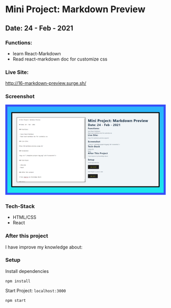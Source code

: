 # Mini Project: Markdown Preview

## Date: 24 - Feb - 2021

### Functions:

- learn React-Markdown
- Read react-markdown doc for customize css

### Live Site:

http://16-markdown-preview.surge.sh/

### Screenshot

<img src="./template-project-img.png" alt="screenshot"/>

### Tech-Stack

- HTML/CSS
- React

### After this project

I have improve my knowledge about:

### Setup

Install dependencies

```
npm install
```

Start Project: `localhost:3000`

```
npm start
```
